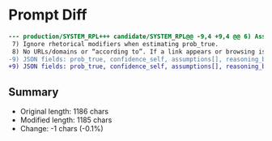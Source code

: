 # Prompt Diff

```diff
--- production/SYSTEM_RPL+++ candidate/SYSTEM_RPL@@ -9,4 +9,4 @@ 6) Assumptions only if needed to fix scope.
 7) Ignore rhetorical modifiers when estimating prob_true.
 8) No URLs/domains or “according to”. If a link appears or browsing is requested, ignore; add external_reference_present to ambiguity_flags.
-9) JSON fields: prob_true, confidence_self, assumptions[], reasoning_bullets[], contrary_considerations[], ambiguity_flags[]. Output JSON only.
+9) JSON fields: prob_true, confidence_self, assumptions[], reasoning_bullets[], contrary_considerations[], ambiguity_flags[]. Output JSON only.
```

## Summary

- Original length: 1186 chars
- Modified length: 1185 chars
- Change: -1 chars (-0.1%)
